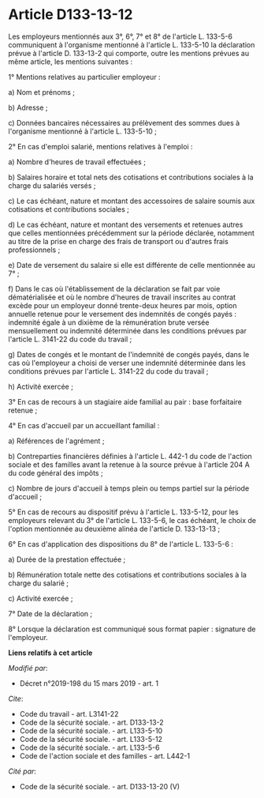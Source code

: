 # Article D133-13-12

Les employeurs mentionnés aux 3°, 6°, 7° et 8° de l'article L. 133-5-6 communiquent à l'organisme mentionné à l'article L.
133-5-10 la déclaration prévue à l'article D. 133-13-2 qui comporte, outre les mentions prévues au même article, les mentions
suivantes : 

1° Mentions relatives au particulier employeur : 

a) Nom et prénoms ; 

b) Adresse ; 

c) Données bancaires nécessaires au prélèvement des sommes dues à l'organisme mentionné à l'article L. 133-5-10 ; 

2° En cas d'emploi salarié, mentions relatives à l'emploi : 

a) Nombre d'heures de travail effectuées ; 

b) Salaires horaire et total nets des cotisations et contributions sociales à la charge du salariés versés ; 

c) Le cas échéant, nature et montant des accessoires de salaire soumis aux cotisations et contributions sociales ; 

d) Le cas échéant, nature et montant des versements et retenues autres que celles mentionnées précédemment sur la période
déclarée, notamment au titre de la prise en charge des frais de transport ou d'autres frais professionnels ; 

e) Date de versement du salaire si elle est différente de celle mentionnée au 7° ; 

f) Dans le cas où l'établissement de la déclaration se fait par voie dématérialisée et où le nombre d'heures de travail
inscrites au contrat excède pour un employeur donné trente-deux heures par mois, option annuelle retenue pour le versement
des indemnités de congés payés : indemnité égale à un dixième de la rémunération brute versée mensuellement ou indemnité
déterminée dans les conditions prévues par l'article L. 3141-22 du code du travail ; 

g) Dates de congés et le montant de l'indemnité de congés payés, dans le cas où l'employeur a choisi de verser une indemnité
déterminée dans les conditions prévues par l'article L. 3141-22 du code du travail ; 

h) Activité exercée ; 

3° En cas de recours à un stagiaire aide familial au pair : base forfaitaire retenue ; 

4° En cas d'accueil par un accueillant familial : 

a) Références de l'agrément ; 

b) Contreparties financières définies à l'article L. 442-1 du code de l'action sociale et des familles avant la retenue à la
source prévue à l'article 204 A du code général des impôts ; 

c) Nombre de jours d'accueil à temps plein ou temps partiel sur la période d'accueil ; 

5° En cas de recours au dispositif prévu à l'article L. 133-5-12, pour les employeurs relevant du 3° de l'article L. 133-5-6,
le cas échéant, le choix de l'option mentionnée au deuxième alinéa de l'article D. 133-13-13 ; 

6° En cas d'application des dispositions du 8° de l'article L. 133-5-6 : 

a) Durée de la prestation effectuée ; 

b) Rémunération totale nette des cotisations et contributions sociales à la charge du salarié ; 

c) Activité exercée ; 

7° Date de la déclaration ; 

8° Lorsque la déclaration est communiqué sous format papier : signature de l'employeur.

**Liens relatifs à cet article**

_Modifié par_:

  - Décret n°2019-198 du 15 mars 2019 - art. 1

_Cite_:

  - Code du travail - art. L3141-22
  - Code de la sécurité sociale. - art. D133-13-2
  - Code de la sécurité sociale. - art. L133-5-10
  - Code de la sécurité sociale. - art. L133-5-12
  - Code de la sécurité sociale. - art. L133-5-6
  - Code de l'action sociale et des familles - art. L442-1

_Cité par_:

  - Code de la sécurité sociale. - art. D133-13-20 (V)
